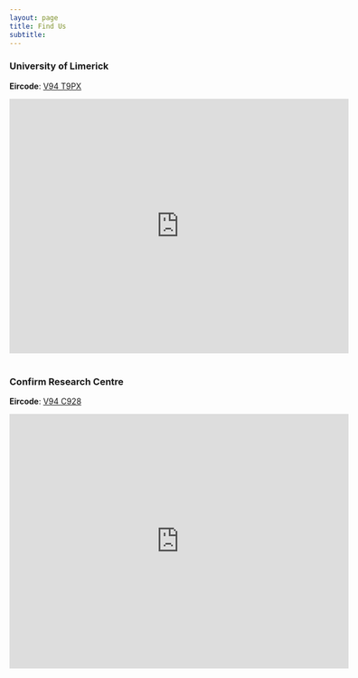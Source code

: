 ```yaml
---
layout: page
title: Find Us
subtitle: 
---
```



### University of Limerick
**Eircode**: [V94 T9PX](https://www.google.com/maps/place/University+of+Limerick/@52.6735913,-8.5746259,17z/data=!3m1!4b1!4m5!3m4!1s0x485b5e98212e5873:0xca7febf3aac3fc2d!8m2!3d52.6735881!4d-8.5724372)

<div class="map-responsive">
<iframe src="https://www.google.com/maps/embed?pb=!1m18!1m12!1m3!1d2419.2462241370467!2d-8.574625884039518!3d52.67359133258743!2m3!1f0!2f0!3f0!3m2!1i1024!2i768!4f13.1!3m3!1m2!1s0x485b5e98212e5873%3A0xca7febf3aac3fc2d!2sUniversity%20of%20Limerick!5e0!3m2!1sen!2sie!4v1657716575176!5m2!1sen!2sie" width="600" height="450" style="border:0;" allowfullscreen="" loading="lazy" referrerpolicy="no-referrer-when-downgrade"></iframe>
</div>

<!-- Add some space between them -->
<br>

### Confirm Research Centre
**Eircode**: [V94 C928](https://www.google.com/maps/place/Confirm+Centre/@52.6647617,-8.5875824,17z/data=!3m1!4b1!4m5!3m4!1s0x485b5dc773a04575:0x89af5e50979e6614!8m2!3d52.6644957!4d-8.5850515)


<div class="map-responsive">
<iframe src="https://www.google.com/maps/embed?pb=!1m18!1m12!1m3!1d2419.7351249302446!2d-8.5853937!3d52.66476169999999!2m3!1f0!2f0!3f0!3m2!1i1024!2i768!4f13.1!3m3!1m2!1s0x485b5dc773a04575%3A0x89af5e50979e6614!2sConfirm%20Centre!5e0!3m2!1sen!2sie!4v1668606348146!5m2!1sen!2sie" width="600" height="450" style="border:0;" allowfullscreen="" loading="lazy" referrerpolicy="no-referrer-when-downgrade"></iframe>
</div>
